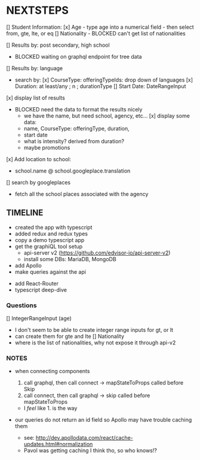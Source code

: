 NEXTSTEPS
=========

[] Student Information:
   [x] Age
     - type age into a numerical field
     - then select from, gte, lte, or eq
   [] Nationality
     - BLOCKED can't get list of nationalities

[] Results by: post secondary, high school
   - BLOCKED waiting on graphql endpoint for tree data

[] Results by: language
   - search by:
     [x] CourseType: offeringTypeIds: drop down of languages
     [x] Duration: at least/any ; n ; durationType
     [] Start Date: DateRangeInput

[x] display list of results
   - BLOCKED need the data to format the results nicely
     - we have the name, but need school, agency, etc...
   [x] display some data:
     - name, CourseType: offeringType, duration, 
     - start date
     - what is intensity? derived from duration?
     - maybe promotions

[x] Add location to school:
   - school.name @ school.googleplace.translation

[] search by googleplaces
   - fetch all the school places associated with the agency

## TIMELINE ##

+ created the app with typescript
+ added redux and redux types
+ copy a demo typescript app
+ get the graphiQL tool setup
  + api-server v2 (https://github.com/edvisor-io/api-server-v2)
  + install some DBs: MariaDB, MongoDB
+ add Apollo
+ make queries against the api
- add React-Router
- typescript deep-dive

### Questions ###

[] IntegerRangeInput (age)
   - I don't seem to be able to create integer range inputs for gt, or lt 
   - can create them for gte and lte
[] Nationality
   - where is the list of nationalities, why not expose it through api-v2

### NOTES ###

 - when connecting components
   1. call graphql, then call connect -> mapStateToProps called before Skip
   2. call connect, then call graphql -> skip  called before mapStateToProps
   - I _feel_ like 1. is the way

 - our queries do not return an id field so Apollo may have trouble caching them
   - see: http://dev.apollodata.com/react/cache-updates.html#normalization
   - Pavol was getting caching I think tho, so who knows!?

